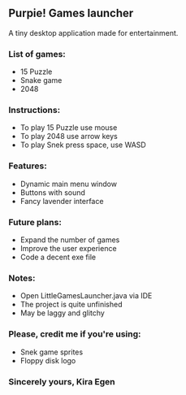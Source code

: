 ## Purpie! Games launcher
A tiny desktop application made for entertainment.  
### List of games:
- 15 Puzzle
- Snake game
- 2048

### Instructions:
- To play 15 Puzzle use mouse
- To play 2048 use arrow keys
- To play Snek press space, use WASD

### Features:
- Dynamic main menu window
- Buttons with sound
- Fancy lavender interface

### Future plans:
- Expand the number of games
- Improve the user experience
- Code a decent exe file

### Notes:
- Open LittleGamesLauncher.java via IDE
- The project is quite unfinished
- May be laggy and glitchy

### Please, credit me if you're using:
- Snek game sprites
- Floppy disk logo

### Sincerely yours, Kira Egen
